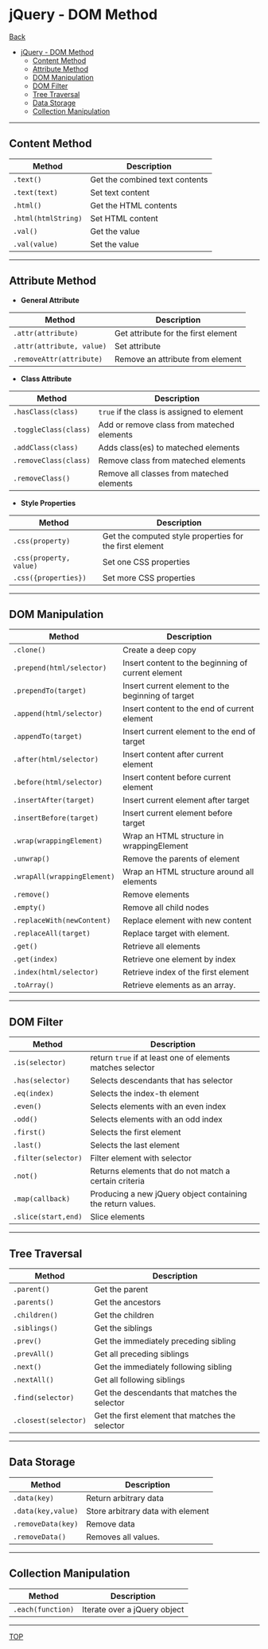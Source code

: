 # jQuery - DOM Method

[Back](./index.md)

- [jQuery - DOM Method](#jquery---dom-method)
  - [Content Method](#content-method)
  - [Attribute Method](#attribute-method)
  - [DOM Manipulation](#dom-manipulation)
  - [DOM Filter](#dom-filter)
  - [Tree Traversal](#tree-traversal)
  - [Data Storage](#data-storage)
  - [Collection Manipulation](#collection-manipulation)

---

## Content Method

| Method              | Description                    |
| ------------------- | ------------------------------ |
| `.text()`           | Get the combined text contents |
| `.text(text)`       | Set text content               |
| `.html()`           | Get the HTML contents          |
| `.html(htmlString)` | Set HTML content               |
| `.val()`            | Get the value                  |
| `.val(value)`       | Set the value                  |

---

## Attribute Method

- **General Attribute**

| Method                    | Description                         |
| ------------------------- | ----------------------------------- |
| `.attr(attribute)`        | Get attribute for the first element |
| `.attr(attribute, value)` | Set attribute                       |
| `.removeAttr(attribute)`  | Remove an attribute from element    |

- **Class Attribute**

| Method                | Description                                |
| --------------------- | ------------------------------------------ |
| `.hasClass(class)`    | `true` if the class is assigned to element |
| `.toggleClass(class)` | Add or remove class from mateched elements |
| `.addClass(class)`    | Adds class(es) to mateched elements        |
| `.removeClass(class)` | Remove class from mateched elements        |
| `.removeClass()`      | Remove all classes from mateched elements  |

- **Style Properties**

| Method                  | Description                                             |
| ----------------------- | ------------------------------------------------------- |
| `.css(property)`        | Get the computed style properties for the first element |
| `.css(property, value)` | Set one CSS properties                                  |
| `.css({properties})`    | Set more CSS properties                                 |

---

## DOM Manipulation

| Method                      | Description                                        |
| --------------------------- | -------------------------------------------------- |
| `.clone()`                  | Create a deep copy                                 |
| `.prepend(html/selector)`   | Insert content to the beginning of current element |
| `.prependTo(target)`        | Insert current element to the beginning of target  |
| `.append(html/selector)`    | Insert content to the end of current element       |
| `.appendTo(target)`         | Insert current element to the end of target        |
| `.after(html/selector)`     | Insert content after current element               |
| `.before(html/selector)`    | Insert content before current element              |
| `.insertAfter(target)`      | Insert current element after target                |
| `.insertBefore(target)`     | Insert current element before target               |
| `.wrap(wrappingElement)`    | Wrap an HTML structure in wrappingElement          |
| `.unwrap()`                 | Remove the parents of element                      |
| `.wrapAll(wrappingElement)` | Wrap an HTML structure around all elements         |
| `.remove()`                 | Remove elements                                    |
| `.empty()`                  | Remove all child nodes                             |
| `.replaceWith(newContent)`  | Replace element with new content                   |
| `.replaceAll(target)`       | Replace target with element.                       |
| `.get()`                    | Retrieve all elements                              |
| `.get(index)`               | Retrieve one element by index                      |
| `.index(html/selector)`     | Retrieve index of the first element                |
| `.toArray()`                | Retrieve elements as an array.                     |

---

## DOM Filter

| Method              | Description                                                 |
| ------------------- | ----------------------------------------------------------- |
| `.is(selector)`     | return `true` if at least one of elements matches selector  |
| `.has(selector)`    | Selects descendants that has selector                       |
| `.eq(index)`        | Selects the index-th element                                |
| `.even()`           | Selects elements with an even index                         |
| `.odd()`            | Selects elements with an odd index                          |
| `.first()`          | Selects the first element                                   |
| `.last()`           | Selects the last element                                    |
| `.filter(selector)` | Filter element with selector                                |
| `.not()`            | Returns elements that do not match a certain criteria       |
| `.map(callback)`    | Producing a new jQuery object containing the return values. |
| `.slice(start,end)` | Slice elements                                              |

---

## Tree Traversal

| Method               | Description                                     |
| -------------------- | ----------------------------------------------- |
| `.parent()`          | Get the parent                                  |
| `.parents()`         | Get the ancestors                               |
| `.children()`        | Get the children                                |
| `.siblings()`        | Get the siblings                                |
| `.prev()`            | Get the immediately preceding sibling           |
| `.prevAll()`         | Get all preceding siblings                      |
| `.next()`            | Get the immediately following sibling           |
| `.nextAll()`         | Get all following siblings                      |
| `.find(selector)`    | Get the descendants that matches the selector   |
| `.closest(selector)` | Get the first element that matches the selector |

---

## Data Storage

| Method             | Description                       |
| ------------------ | --------------------------------- |
| `.data(key)`       | Return arbitrary data             |
| `.data(key,value)` | Store arbitrary data with element |
| `.removeData(key)` | Remove data                       |
| `.removeData()`    | Removes all values.               |

---

## Collection Manipulation

| Method            | Description                  |
| ----------------- | ---------------------------- |
| `.each(function)` | Iterate over a jQuery object |

---



[TOP](#jquery---method)
